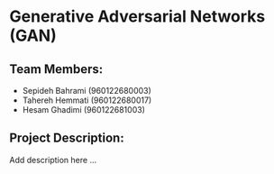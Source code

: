 # Generative Adversarial Networks (GAN)

## Team Members:
- Sepideh Bahrami (960122680003)
- Tahereh Hemmati (960122680017)
- Hesam Ghadimi (960122681003)

## Project Description:
Add description here ...
